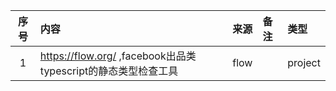 | 序号  | 内容                     | 来源       | 备注                                                                                                                                                                       | 类型      |
|:---:|:-------------------|:---------|:-----------------------------------|:--------|
|1| https://flow.org/ ,facebook出品类typescript的静态类型检查工具 | flow | | project |
